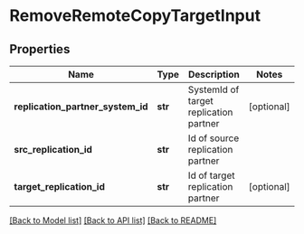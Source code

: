 # RemoveRemoteCopyTargetInput

## Properties
Name | Type | Description | Notes
------------ | ------------- | ------------- | -------------
**replication_partner_system_id** | **str** | SystemId of target replication partner | [optional] 
**src_replication_id** | **str** | Id of source replication partner | 
**target_replication_id** | **str** | Id of target replication partner | [optional] 

[[Back to Model list]](../README.md#documentation-for-models) [[Back to API list]](../README.md#documentation-for-api-endpoints) [[Back to README]](../README.md)


